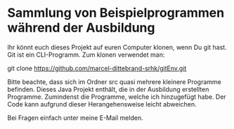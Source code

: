 # Sammlung von Beispielprogrammen während der Ausbildung

Ihr könnt euch dieses Projekt auf euren Computer klonen, wenn Du git hast.
Git ist ein CLI-Programm. Zum klonen verwendet man:

git clone https://github.com/marcel-dittebrand-srhk/gitEnv.git

Bitte beachte, dass sich im Ordner src quasi mehrere kleinere Programme befinden.
Dieses Java Projekt enthält, die in der Ausbildung erstellten Programme.
Zumindenst die Programme, welche ich hinzugefügt habe. Der Code kann aufgrund dieser
Herangehensweise leicht abweichen.

Bei Fragen einfach unter meine E-Mail melden.
